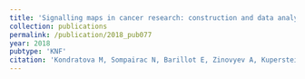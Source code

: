 ```yaml
---
title: 'Signalling maps in cancer research: construction and data analysis'
collection: publications
permalink: /publication/2018_pub077
year: 2018
pubtype: 'KNF'
citation: 'Kondratova M, Sompairac N, Barillot E, Zinovyev A, Kuperstein I. Signalling maps in cancer research: construction and data analysis. <i>Database (Oxford)</i>. 2018  Jan 1;2018.'
---
```

